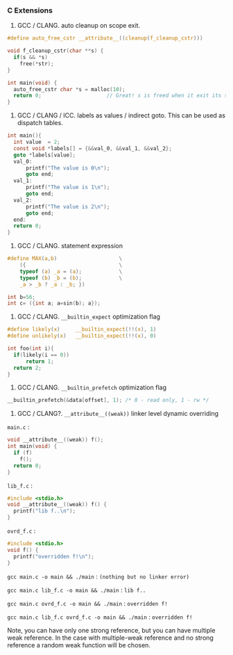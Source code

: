 ### C Extensions

1. GCC / CLANG. auto cleanup on scope exit. 
  ```c
  #define auto_free_cstr __attribute__((cleanup(f_cleanup_cstr)))
  
  void f_cleanup_cstr(char **s) { 
    if(s && *s) 
      free(*str); 
  }
  
  int main(void) {
    auto_free_cstr char *s = malloc(10);
    return 0;                     // Great! s is freed when it exit its scope   
  }
  ```

1. GCC / CLANG / ICC. labels as values / indirect goto. This can be used as dispatch tables.
  ```c
  int main(){
    int value  = 2;
    const void *labels[] = {&&val_0, &&val_1, &&val_2};
    goto *labels[value];
    val_0:
        printf("The value is 0\n");
        goto end;
    val_1:
        printf("The value is 1\n");
        goto end;
    val_2:
        printf("The value is 2\n");
        goto end;
    end:
    return 0;
  }
  ```

1. GCC / CLANG. statement expression
  ```c
  #define MAX(a,b)                    \
      ({                              \
      typeof (a) _a = (a);            \
      typeof (b) _b = (b);            \
      _a > _b ? _a : _b; })
  
  int b=56;
  int c= ({int a; a=sin(b); a});
  ```

1. GCC / CLANG. ```__builtin_expect``` optimization flag
  ```c
  #define likely(x)     __builtin_expect(!!(x), 1)
  #define unlikely(x)   __builtin_expect(!!(x), 0)
  
  int foo(int i){
    if(likely(i == 0))
        return 1;
    return 2;
  }
  ```

1. GCC / CLANG. ```__builtin_prefetch``` optimization flag
  ```c
  __builtin_prefetch(&data[offset], 1); /* 0 - read only, 1 - rw */
  ```

1. GCC / CLANG?. ```__attribute__((weak))``` linker level dynamic overriding

  ```main.c``` :
  ```c
  void __attribute__((weak)) f();
  int main(void) {
    if (f)
      f();
    return 0;
  }
  ```

  ```lib_f.c``` :
  ```c
  #include <stdio.h>
  void __attribute__((weak)) f() {
    printf("lib f..\n");
  }
  ```
  
  ```ovrd_f.c``` :
  ```c
  #include <stdio.h>
  void f() {
    printf("overridden f!\n");
  }
  ```
  
  ```gcc main.c -o main && ./main``` : ```(nothing but no linker error)```
  
  ```gcc main.c lib_f.c -o main && ./main``` : ```lib f..```
  
  ```gcc main.c ovrd_f.c -o main && ./main``` : ```overridden f!```
  
  ```gcc main.c lib_f.c ovrd_f.c -o main && ./main``` : ```overridden f!```
  
  Note, you can have only one strong reference, but you can have multiple weak reference. 
  In the case with multiple-weak reference and no strong reference a random weak function will be chosen.
